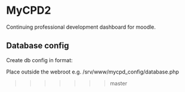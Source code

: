 MyCPD2
======

Continuing professional development dashboard for moodle.


Database config
---------------
Create db config in format:

<?php

define('HOSTNAME','localhost');
define('USERNAME', 'yourdbuser');
define('PASSWORD', 'yourdbpassword');

?>

Place outside the webroot e.g. /srv/www/mycpd_config/database.php
>>>>>>> master
